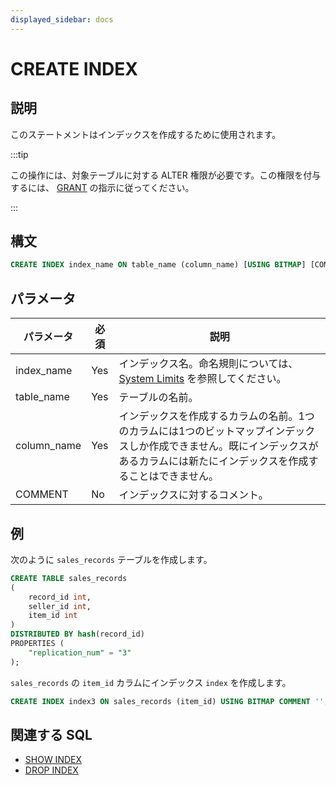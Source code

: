 ```yaml
---
displayed_sidebar: docs
---
```


# CREATE INDEX

## 説明

このステートメントはインデックスを作成するために使用されます。

:::tip

この操作には、対象テーブルに対する ALTER 権限が必要です。この権限を付与するには、 [GRANT](../account-management/GRANT.md) の指示に従ってください。

:::

## 構文

```SQL
CREATE INDEX index_name ON table_name (column_name) [USING BITMAP] [COMMENT'']
```

## パラメータ

| **パラメータ** | **必須**     | **説明**                                                                 |
| ------------- | -------------- | ------------------------------------------------------------------------ |
| index_name    | Yes            | インデックス名。命名規則については、 [System Limits](../../System_limit.md) を参照してください。 |
| table_name    | Yes            | テーブルの名前。                                                          |
| column_name   | Yes            | インデックスを作成するカラムの名前。1つのカラムには1つのビットマップインデックスしか作成できません。既にインデックスがあるカラムには新たにインデックスを作成することはできません。 |
| COMMENT       | No             | インデックスに対するコメント。                                            |

## 例

次のように `sales_records` テーブルを作成します。

```SQL
CREATE TABLE sales_records
(
    record_id int,
    seller_id int,
    item_id int
)
DISTRIBUTED BY hash(record_id)
PROPERTIES (
    "replication_num" = "3"
);
```

`sales_records` の `item_id` カラムにインデックス `index` を作成します。

```SQL
CREATE INDEX index3 ON sales_records (item_id) USING BITMAP COMMENT '';
```

## 関連する SQL

- [SHOW INDEX](SHOW_INDEX.md)
- [DROP INDEX](DROP_INDEX.md)